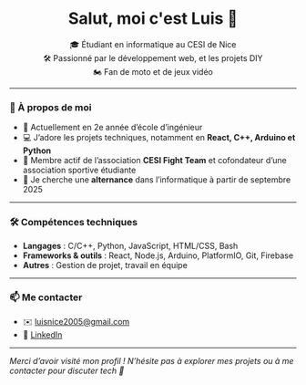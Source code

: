<h1 align="center">Salut, moi c'est Luis 👋</h1>

<p align="center">
  🎓 Étudiant en informatique au CESI de Nice <br>
  🛠️ Passionné par le développement web, et les projets DIY <br>
  🏍️ Fan de moto et de jeux vidéo <br>
</p>

---

### 🧠 À propos de moi

- 🔧 Actuellement en 2e année d’école d’ingénieur
- 💻 J’adore les projets techniques, notamment en **React, C++, Arduino et Python**
- 🥋 Membre actif de l’association **CESI Fight Team** et cofondateur d’une association sportive étudiante
- 📅 Je cherche une **alternance** dans l’informatique à partir de septembre 2025

---

### 🛠️ Compétences techniques

- **Langages** : C/C++, Python, JavaScript, HTML/CSS, Bash
- **Frameworks & outils** : React, Node.js, Arduino, PlatformIO, Git, Firebase
- **Autres** : Gestion de projet, travail en équipe

---

### 📫 Me contacter

- ✉️ [luisnice2005@gmail.com](mailto:luisnice2005@gmail.com)
- 💼 [LinkedIn](https://www.linkedin.com/in/luis-fernandes-b2a6022b6/)

---

*Merci d’avoir visité mon profil ! N’hésite pas à explorer mes projets ou à me contacter pour discuter tech 🚀*

